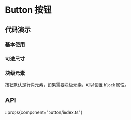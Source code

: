 # Button 按钮

## 代码演示

### 基本使用

<demo react="components/button/demo/base.tsx" />

### 可选尺寸

<demo react="components/button/demo/size.tsx" />

### 块级元素

按钮默认是行内元素，如果需要块级元素，可以设置 `block` 属性。

<demo react="components/button/demo/block.tsx" />

## API

::props{component="button/index.ts"}
